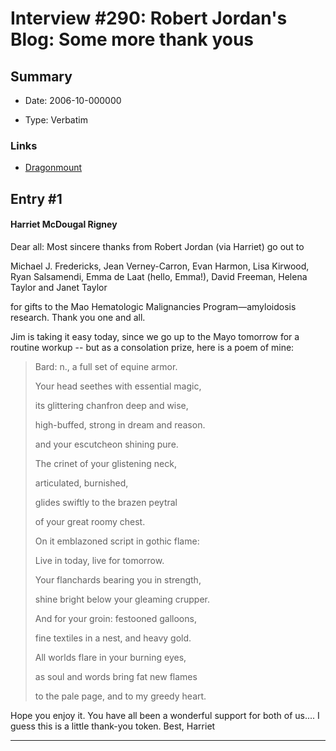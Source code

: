# Interview #290: Robert Jordan's Blog: Some more thank yous

## Summary

- Date: 2006-10-000000

- Type: Verbatim

### Links

- [Dragonmount](http://www.dragonmount.com/forums/blog/4/entry-365-some-more-thank-yous/)


## Entry #1

#### Harriet McDougal Rigney

Dear all: Most sincere thanks from Robert Jordan (via Harriet) go out to

Michael J. Fredericks, Jean Verney-Carron, Evan Harmon, Lisa Kirwood, Ryan Salsamendi, Emma de Laat (hello, Emma!), David Freeman, Helena Taylor and Janet Taylor

for gifts to the Mao Hematologic Malignancies Program—amyloidosis research. Thank you one and all.

Jim is taking it easy today, since we go up to the Mayo tomorrow for a routine workup -- but as a consolation prize, here is a poem of mine:

> Bard: n., a full set of equine armor.
>
> Your head seethes with essential magic,
>   
> its glittering chanfron deep and wise,
>   
> high-buffed, strong in dream and reason.
>   
> and your escutcheon shining pure.
>   
> The crinet of your glistening neck,
>   
> articulated, burnished,
>   
> glides swiftly to the brazen peytral
>   
> of your great roomy chest.
>   
> On it emblazoned script in gothic flame:
>   
> Live in today, live for tomorrow.
>   
> Your flanchards bearing you in strength,
>   
> shine bright below your gleaming crupper.
>   
> And for your groin: festooned galloons,
>   
> fine textiles in a nest, and heavy gold.
>   
> All worlds flare in your burning eyes,
>   
> as soul and words bring fat new flames
>   
> to the pale page, and to my greedy heart.

Hope you enjoy it. You have all been a wonderful support for both of us.... I guess this is a little thank-you token. Best, Harriet


---

